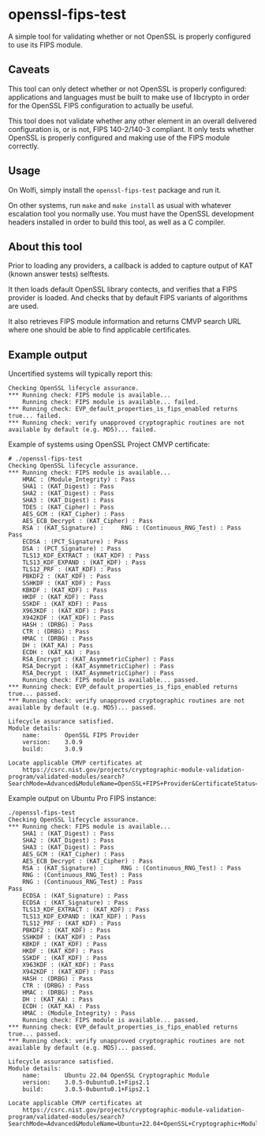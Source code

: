 # openssl-fips-test

A simple tool for validating whether or not OpenSSL is properly configured
to use its FIPS module.

## Caveats

This tool can only detect whether or not OpenSSL is properly configured:
applications and languages must be built to make use of libcrypto in order
for the OpenSSL FIPS configuration to actually be useful.

This tool does not validate whether any other element in an overall
delivered configuration is, or is not, FIPS 140-2/140-3 compliant.  It
only tests whether OpenSSL is properly configured and making use of the
FIPS module correctly.

## Usage

On Wolfi, simply install the `openssl-fips-test` package and run it.

On other systems, run `make` and `make install` as usual with whatever
escalation tool you normally use.  You must have the OpenSSL development
headers installed in order to build this tool, as well as a C compiler.

## About this tool

Prior to loading any providers, a callback is added to capture output of KAT
(known answer tests) selftests.

It then loads default OpenSSL library contects, and verifies that a FIPS
provider is loaded. And checks that by default FIPS variants of algorithms are
used.

It also retrieves FIPS module information and returns CMVP search URL where one
should be able to find applicable certificates.

## Example output

Uncertified systems will typically report this:

```
Checking OpenSSL lifecycle assurance.
*** Running check: FIPS module is available...
    Running check: FIPS module is available... failed.
*** Running check: EVP_default_properties_is_fips_enabled returns true... failed.
*** Running check: verify unapproved cryptographic routines are not available by default (e.g. MD5)... failed.
```

Example of systems using OpenSSL Project CMVP certificate:

```
# ./openssl-fips-test
Checking OpenSSL lifecycle assurance.
*** Running check: FIPS module is available...
    HMAC : (Module_Integrity) : Pass
    SHA1 : (KAT_Digest) : Pass
    SHA2 : (KAT_Digest) : Pass
    SHA3 : (KAT_Digest) : Pass
    TDES : (KAT_Cipher) : Pass
    AES_GCM : (KAT_Cipher) : Pass
    AES_ECB_Decrypt : (KAT_Cipher) : Pass
    RSA : (KAT_Signature) :     RNG : (Continuous_RNG_Test) : Pass
Pass
    ECDSA : (PCT_Signature) : Pass
    DSA : (PCT_Signature) : Pass
    TLS13_KDF_EXTRACT : (KAT_KDF) : Pass
    TLS13_KDF_EXPAND : (KAT_KDF) : Pass
    TLS12_PRF : (KAT_KDF) : Pass
    PBKDF2 : (KAT_KDF) : Pass
    SSHKDF : (KAT_KDF) : Pass
    KBKDF : (KAT_KDF) : Pass
    HKDF : (KAT_KDF) : Pass
    SSKDF : (KAT_KDF) : Pass
    X963KDF : (KAT_KDF) : Pass
    X942KDF : (KAT_KDF) : Pass
    HASH : (DRBG) : Pass
    CTR : (DRBG) : Pass
    HMAC : (DRBG) : Pass
    DH : (KAT_KA) : Pass
    ECDH : (KAT_KA) : Pass
    RSA_Encrypt : (KAT_AsymmetricCipher) : Pass
    RSA_Decrypt : (KAT_AsymmetricCipher) : Pass
    RSA_Decrypt : (KAT_AsymmetricCipher) : Pass
    Running check: FIPS module is available... passed.
*** Running check: EVP_default_properties_is_fips_enabled returns true... passed.
*** Running check: verify unapproved cryptographic routines are not available by default (e.g. MD5)... passed.

Lifecycle assurance satisfied.
Module details:
	name:     	OpenSSL FIPS Provider
	version:  	3.0.9
	build:    	3.0.9

Locate applicable CMVP certificates at
    https://csrc.nist.gov/projects/cryptographic-module-validation-program/validated-modules/search?SearchMode=Advanced&ModuleName=OpenSSL+FIPS+Provider&CertificateStatus=Active&ValidationYear=0&SoftwareVersions=3.0.9
```

Example output on Ubuntu Pro FIPS instance:

```
./openssl-fips-test
Checking OpenSSL lifecycle assurance.
*** Running check: FIPS module is available...
    SHA1 : (KAT_Digest) : Pass
    SHA2 : (KAT_Digest) : Pass
    SHA3 : (KAT_Digest) : Pass
    AES_GCM : (KAT_Cipher) : Pass
    AES_ECB_Decrypt : (KAT_Cipher) : Pass
    RSA : (KAT_Signature) :     RNG : (Continuous_RNG_Test) : Pass
    RNG : (Continuous_RNG_Test) : Pass
    RNG : (Continuous_RNG_Test) : Pass
Pass
    ECDSA : (KAT_Signature) : Pass
    ECDSA : (KAT_Signature) : Pass
    TLS13_KDF_EXTRACT : (KAT_KDF) : Pass
    TLS13_KDF_EXPAND : (KAT_KDF) : Pass
    TLS12_PRF : (KAT_KDF) : Pass
    PBKDF2 : (KAT_KDF) : Pass
    SSHKDF : (KAT_KDF) : Pass
    KBKDF : (KAT_KDF) : Pass
    HKDF : (KAT_KDF) : Pass
    SSKDF : (KAT_KDF) : Pass
    X963KDF : (KAT_KDF) : Pass
    X942KDF : (KAT_KDF) : Pass
    HASH : (DRBG) : Pass
    CTR : (DRBG) : Pass
    HMAC : (DRBG) : Pass
    DH : (KAT_KA) : Pass
    ECDH : (KAT_KA) : Pass
    HMAC : (Module_Integrity) : Pass
    Running check: FIPS module is available... passed.
*** Running check: EVP_default_properties_is_fips_enabled returns true... passed.
*** Running check: verify unapproved cryptographic routines are not available by default (e.g. MD5)... passed.

Lifecycle assurance satisfied.
Module details:
	name:     	Ubuntu 22.04 OpenSSL Cryptographic Module
	version:  	3.0.5-0ubuntu0.1+Fips2.1
	build:    	3.0.5-0ubuntu0.1+Fips2.1

Locate applicable CMVP certificates at
    https://csrc.nist.gov/projects/cryptographic-module-validation-program/validated-modules/search?SearchMode=Advanced&ModuleName=Ubuntu+22.04+OpenSSL+Cryptographic+Module&CertificateStatus=Active&ValidationYear=0&SoftwareVersions=3.0.5
```

